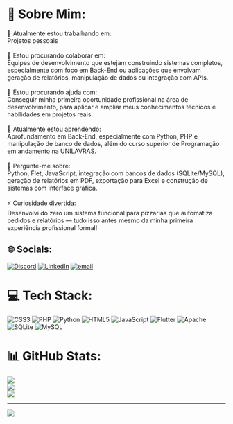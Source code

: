 # 💫 Sobre Mim:
🔭 Atualmente estou trabalhando em:<br>Projetos pessoais<br><br>👯 Estou procurando colaborar em:<br>Equipes de desenvolvimento que estejam construindo sistemas completos, especialmente com foco em Back-End ou aplicações que envolvam geração de relatórios, manipulação de dados ou integração com APIs.<br><br>🤝 Estou procurando ajuda com:<br>Conseguir minha primeira oportunidade profissional na área de desenvolvimento, para aplicar e ampliar meus conhecimentos técnicos e habilidades em projetos reais.<br><br>🌱 Atualmente estou aprendendo:<br>Aprofundamento em Back-End, especialmente com Python, PHP e manipulação de banco de dados, além do curso superior de Programação em andamento na UNILAVRAS.<br><br>💬 Pergunte-me sobre:<br>Python, Flet, JavaScript, integração com bancos de dados (SQLite/MySQL), geração de relatórios em PDF, exportação para Excel e construção de sistemas com interface gráfica.<br><br>⚡ Curiosidade divertida:<br>Desenvolvi do zero um sistema funcional para pizzarias que automatiza pedidos e relatórios — tudo isso antes mesmo da minha primeira experiência profissional formal!


## 🌐 Socials:
[![Discord](https://img.shields.io/badge/Discord-%237289DA.svg?logo=discord&logoColor=white)](https://discord.gg/412451231114723332) [![LinkedIn](https://img.shields.io/badge/LinkedIn-%230077B5.svg?logo=linkedin&logoColor=white)](https://linkedin.com/in/carlos-henrique-k-8b344b330) [![email](https://img.shields.io/badge/Email-D14836?logo=gmail&logoColor=white)](mailto:carloshenriquealvarenga36@gmail.com) 

# 💻 Tech Stack:
![CSS3](https://img.shields.io/badge/css3-%231572B6.svg?style=for-the-badge&logo=css3&logoColor=white) ![PHP](https://img.shields.io/badge/php-%23777BB4.svg?style=for-the-badge&logo=php&logoColor=white) ![Python](https://img.shields.io/badge/python-3670A0?style=for-the-badge&logo=python&logoColor=ffdd54) ![HTML5](https://img.shields.io/badge/html5-%23E34F26.svg?style=for-the-badge&logo=html5&logoColor=white) ![JavaScript](https://img.shields.io/badge/javascript-%23323330.svg?style=for-the-badge&logo=javascript&logoColor=%23F7DF1E) ![Flutter](https://img.shields.io/badge/Flutter-%2302569B.svg?style=for-the-badge&logo=Flutter&logoColor=white) ![Apache](https://img.shields.io/badge/apache-%23D42029.svg?style=for-the-badge&logo=apache&logoColor=white) ![SQLite](https://img.shields.io/badge/sqlite-%2307405e.svg?style=for-the-badge&logo=sqlite&logoColor=white) ![MySQL](https://img.shields.io/badge/mysql-4479A1.svg?style=for-the-badge&logo=mysql&logoColor=white)
# 📊 GitHub Stats:
![](https://github-readme-stats.vercel.app/api?username=77carlos71&theme=dark&hide_border=false&include_all_commits=false&count_private=false)<br/>
![](https://nirzak-streak-stats.vercel.app/?user=77carlos71&theme=dark&hide_border=false)<br/>
![](https://github-readme-stats.vercel.app/api/top-langs/?username=77carlos71&theme=dark&hide_border=false&include_all_commits=false&count_private=false&layout=compact)

---
[![](https://visitcount.itsvg.in/api?id=77carlos71&icon=0&color=12)](https://visitcount.itsvg.in)

<!-- Proudly created with GPRM ( https://gprm.itsvg.in ) -->
